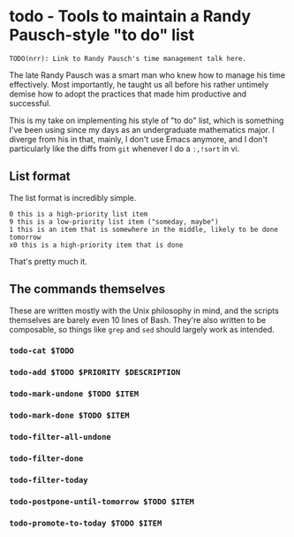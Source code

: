 # todo - Tools to maintain a Randy Pausch-style "to do" list

	TODO(nrr): Link to Randy Pausch's time management talk here.

The late Randy Pausch was a smart man who knew how to manage his time
effectively. Most importantly, he taught us all before his rather
untimely demise how to adopt the practices that made him productive and
successful.

This is my take on implementing his style of "to do" list, which is
something I've been using since my days as an undergraduate mathematics
major. I diverge from his in that, mainly, I don't use Emacs anymore,
and I don't particularly like the diffs from `git` whenever I do a
`:,!sort` in vi.

## List format

The list format is incredibly simple.

	0 this is a high-priority list item
	9 this is a low-priority list item ("someday, maybe")
	1 this is an item that is somewhere in the middle, likely to be done tomorrow
	x0 this is a high-priority item that is done

That's pretty much it.

## The commands themselves

These are written mostly with the Unix philosophy in mind, and the
scripts themselves are barely even 10 lines of Bash. They're also
written to be composable, so things like `grep` and `sed` should largely
work as intended.

### `todo-cat $TODO`

### `todo-add $TODO $PRIORITY $DESCRIPTION`

### `todo-mark-undone $TODO $ITEM`

### `todo-mark-done $TODO $ITEM`

### `todo-filter-all-undone`

### `todo-filter-done`

### `todo-filter-today`

### `todo-postpone-until-tomorrow $TODO $ITEM`

### `todo-promote-to-today $TODO $ITEM`
